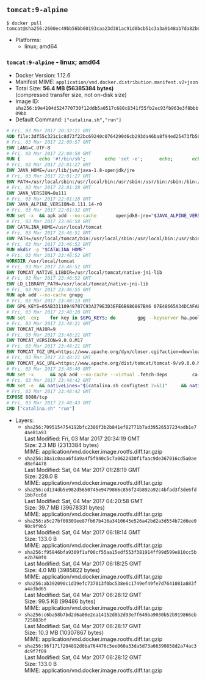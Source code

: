 ## `tomcat:9-alpine`

```console
$ docker pull tomcat@sha256:2600ec49bb56bb60193caa23d381ac91d8bcb51c3a3a9148ab7da82b627e8863
```

-	Platforms:
	-	linux; amd64

### `tomcat:9-alpine` - linux; amd64

-	Docker Version: 1.12.6
-	Manifest MIME: `application/vnd.docker.distribution.manifest.v2+json`
-	Total Size: **56.4 MB (56385384 bytes)**  
	(compressed transfer size, not on-disk size)
-	Image ID: `sha256:b9e4104d524770730f12ddb5a0517c680c8341f55fb2ec93fb963e3f8bbb09bb`
-	Default Command: `["catalina.sh","run"]`

```dockerfile
# Fri, 03 Mar 2017 20:32:21 GMT
ADD file:3df55c321c1c8d73f22bc69240c0764290d6cb293da46ba8f94ed25473fb5853 in / 
# Fri, 03 Mar 2017 22:00:57 GMT
ENV LANG=C.UTF-8
# Fri, 03 Mar 2017 22:00:58 GMT
RUN { 		echo '#!/bin/sh'; 		echo 'set -e'; 		echo; 		echo 'dirname "$(dirname "$(readlink -f "$(which javac || which java)")")"'; 	} > /usr/local/bin/docker-java-home 	&& chmod +x /usr/local/bin/docker-java-home
# Fri, 03 Mar 2017 22:01:27 GMT
ENV JAVA_HOME=/usr/lib/jvm/java-1.8-openjdk/jre
# Fri, 03 Mar 2017 22:01:27 GMT
ENV PATH=/usr/local/sbin:/usr/local/bin:/usr/sbin:/usr/bin:/sbin:/bin:/usr/lib/jvm/java-1.8-openjdk/jre/bin:/usr/lib/jvm/java-1.8-openjdk/bin
# Fri, 03 Mar 2017 22:01:28 GMT
ENV JAVA_VERSION=8u111
# Fri, 03 Mar 2017 22:01:28 GMT
ENV JAVA_ALPINE_VERSION=8.111.14-r0
# Fri, 03 Mar 2017 22:01:32 GMT
RUN set -x 	&& apk add --no-cache 		openjdk8-jre="$JAVA_ALPINE_VERSION" 	&& [ "$JAVA_HOME" = "$(docker-java-home)" ]
# Fri, 03 Mar 2017 23:46:50 GMT
ENV CATALINA_HOME=/usr/local/tomcat
# Fri, 03 Mar 2017 23:46:51 GMT
ENV PATH=/usr/local/tomcat/bin:/usr/local/sbin:/usr/local/bin:/usr/sbin:/usr/bin:/sbin:/bin:/usr/lib/jvm/java-1.8-openjdk/jre/bin:/usr/lib/jvm/java-1.8-openjdk/bin
# Fri, 03 Mar 2017 23:46:52 GMT
RUN mkdir -p "$CATALINA_HOME"
# Fri, 03 Mar 2017 23:46:52 GMT
WORKDIR /usr/local/tomcat
# Fri, 03 Mar 2017 23:46:52 GMT
ENV TOMCAT_NATIVE_LIBDIR=/usr/local/tomcat/native-jni-lib
# Fri, 03 Mar 2017 23:46:52 GMT
ENV LD_LIBRARY_PATH=/usr/local/tomcat/native-jni-lib
# Fri, 03 Mar 2017 23:46:55 GMT
RUN apk add --no-cache gnupg
# Fri, 03 Mar 2017 23:48:13 GMT
ENV GPG_KEYS=05AB33110949707C93A279E3D3EFE6B686867BA6 07E48665A34DCAFAE522E5E6266191C37C037D42 47309207D818FFD8DCD3F83F1931D684307A10A5 541FBE7D8F78B25E055DDEE13C370389288584E7 61B832AC2F1C5A90F0F9B00A1C506407564C17A3 79F7026C690BAA50B92CD8B66A3AD3F4F22C4FED 9BA44C2621385CB966EBA586F72C284D731FABEE A27677289986DB50844682F8ACB77FC2E86E29AC A9C5DF4D22E99998D9875A5110C01C5A2F6059E7 DCFD35E0BF8CA7344752DE8B6FB21E8933C60243 F3A04C595DB5B6A5F1ECA43E3B7BBB100D811BBE F7DA48BB64BCB84ECBA7EE6935CD23C10D498E23
# Fri, 03 Mar 2017 23:48:20 GMT
RUN set -ex; 	for key in $GPG_KEYS; do 		gpg --keyserver ha.pool.sks-keyservers.net --recv-keys "$key"; 	done
# Fri, 03 Mar 2017 23:48:21 GMT
ENV TOMCAT_MAJOR=9
# Fri, 03 Mar 2017 23:48:21 GMT
ENV TOMCAT_VERSION=9.0.0.M17
# Fri, 03 Mar 2017 23:48:21 GMT
ENV TOMCAT_TGZ_URL=https://www.apache.org/dyn/closer.cgi?action=download&filename=tomcat/tomcat-9/v9.0.0.M17/bin/apache-tomcat-9.0.0.M17.tar.gz
# Fri, 03 Mar 2017 23:48:21 GMT
ENV TOMCAT_ASC_URL=https://www.apache.org/dist/tomcat/tomcat-9/v9.0.0.M17/bin/apache-tomcat-9.0.0.M17.tar.gz.asc
# Fri, 03 Mar 2017 23:48:40 GMT
RUN set -x 		&& apk add --no-cache --virtual .fetch-deps 		ca-certificates 		tar 		openssl 	&& wget -O tomcat.tar.gz "$TOMCAT_TGZ_URL" 	&& wget -O tomcat.tar.gz.asc "$TOMCAT_ASC_URL" 	&& gpg --batch --verify tomcat.tar.gz.asc tomcat.tar.gz 	&& tar -xvf tomcat.tar.gz --strip-components=1 	&& rm bin/*.bat 	&& rm tomcat.tar.gz* 		&& nativeBuildDir="$(mktemp -d)" 	&& tar -xvf bin/tomcat-native.tar.gz -C "$nativeBuildDir" --strip-components=1 	&& apk add --no-cache --virtual .native-build-deps 		apr-dev 		gcc 		libc-dev 		make 		"openjdk${JAVA_VERSION%%[-~bu]*}"="$JAVA_ALPINE_VERSION" 		openssl-dev 	&& ( 		export CATALINA_HOME="$PWD" 		&& cd "$nativeBuildDir/native" 		&& ./configure 			--libdir="$TOMCAT_NATIVE_LIBDIR" 			--prefix="$CATALINA_HOME" 			--with-apr="$(which apr-1-config)" 			--with-java-home="$(docker-java-home)" 			--with-ssl=yes 		&& make -j$(getconf _NPROCESSORS_ONLN) 		&& make install 	) 	&& runDeps="$( 		scanelf --needed --nobanner --recursive "$TOMCAT_NATIVE_LIBDIR" 			| awk '{ gsub(/,/, "\nso:", $2); print "so:" $2 }' 			| sort -u 			| xargs -r apk info --installed 			| sort -u 	)" 	&& apk add --virtual .tomcat-native-rundeps $runDeps 	&& apk del .fetch-deps .native-build-deps 	&& rm -rf "$nativeBuildDir" 	&& rm bin/tomcat-native.tar.gz
# Fri, 03 Mar 2017 23:48:42 GMT
RUN set -e 	&& nativeLines="$(catalina.sh configtest 2>&1)" 	&& nativeLines="$(echo "$nativeLines" | grep 'Apache Tomcat Native')" 	&& nativeLines="$(echo "$nativeLines" | sort -u)" 	&& if ! echo "$nativeLines" | grep 'INFO: Loaded APR based Apache Tomcat Native library' >&2; then 		echo >&2 "$nativeLines"; 		exit 1; 	fi
# Fri, 03 Mar 2017 23:48:42 GMT
EXPOSE 8080/tcp
# Fri, 03 Mar 2017 23:48:43 GMT
CMD ["catalina.sh" "run"]
```

-	Layers:
	-	`sha256:7095154754192bfc2306f3b2b841ef82771b7ad39526537234adb1e74ae81a93`  
		Last Modified: Fri, 03 Mar 2017 20:34:19 GMT  
		Size: 2.3 MB (2313384 bytes)  
		MIME: application/vnd.docker.image.rootfs.diff.tar.gzip
	-	`sha256:38a1c0aaa6fda9a4f5f940c5c7a0622430f1faac9de367016cd5a0aed8ef4478`  
		Last Modified: Sat, 04 Mar 2017 01:28:19 GMT  
		Size: 228.0 B  
		MIME: application/vnd.docker.image.rootfs.diff.tar.gzip
	-	`sha256:cd134db5e982d5650745e9479866c856f24b892a92c4bfad3f3de6fd1bb7cc6d`  
		Last Modified: Sat, 04 Mar 2017 04:20:58 GMT  
		Size: 39.7 MB (39678331 bytes)  
		MIME: application/vnd.docker.image.rootfs.diff.tar.gzip
	-	`sha256:a5c27bf00309ee87fb67b416a3410645e526a42bd2a3d554b72d6ee090c9f9b5`  
		Last Modified: Sat, 04 Mar 2017 06:18:14 GMT  
		Size: 133.0 B  
		MIME: application/vnd.docker.image.rootfs.diff.tar.gzip
	-	`sha256:f95846bfa9309f1af00cf55aa15edf553f381914ff99d599e810cc5be2b760f0`  
		Last Modified: Sat, 04 Mar 2017 06:18:25 GMT  
		Size: 4.0 MB (3985822 bytes)  
		MIME: application/vnd.docker.image.rootfs.diff.tar.gzip
	-	`sha256:ab392090c1d39efc737013f0bc538e6c1749ef49fe7d7641081a883fa4a3bd65`  
		Last Modified: Sat, 04 Mar 2017 06:28:12 GMT  
		Size: 99.5 KB (99486 bytes)  
		MIME: application/vnd.docker.image.rootfs.diff.tar.gzip
	-	`sha256:c6ba58b7bd2d6a08e2ea14152d8b2d93e7f649ba9030b52b919866eb725883bf`  
		Last Modified: Sat, 04 Mar 2017 06:28:17 GMT  
		Size: 10.3 MB (10307867 bytes)  
		MIME: application/vnd.docker.image.rootfs.diff.tar.gzip
	-	`sha256:96f171f204892d0ba764476c5ee060a33da5d73a66390858d2a74ac3dc9f7f09`  
		Last Modified: Sat, 04 Mar 2017 06:28:12 GMT  
		Size: 133.0 B  
		MIME: application/vnd.docker.image.rootfs.diff.tar.gzip
